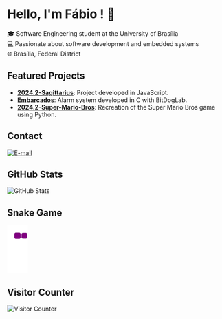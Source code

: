 # Hello, I'm Fábio ! 👋

🎓 Software Engineering student at the University of Brasília  
💻 Passionate about software development and embedded systems  
🌐 Brasília, Federal District

## Featured Projects

- [**2024.2-Sagittarius**](https://github.com/FGA0138-MDS-Ajax/2024.2-Sagittarius): Project developed in JavaScript.
- [**Embarcados**](https://github.com/fabiofonteles1/Embarcados): Alarm system developed in C with BitDogLab.
- [**2024.2-Super-Mario-Bros**](https://github.com/SBD1/2024.2-Super-Mario-Bros): Recreation of the Super Mario Bros game using Python.

## Contact

[![E-mail](https://img.shields.io/badge/Email-000?style=for-the-badge&logo=gmail&logoColor=EA4335)](mailto:fabioofonteles1@gmail.com)

## GitHub Stats

![GitHub Stats](https://github-readme-stats.vercel.app/api?username=fabiofonteles1&show_icons=true&theme=dracula)

## Snake Game

![snake gif](https://github.com/fabiofonteles1/fabiofonteles1/blob/output/github-contribution-grid-snake.gif)

## Visitor Counter

![Visitor Counter](https://komarev.com/ghpvc/?username=fabiofonteles1&color=green)

